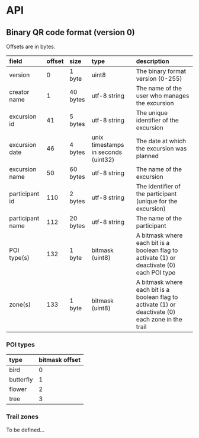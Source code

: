 # API

## Binary QR code format (version 0)

Offsets are in bytes.

field            | offset | size     | type                                | description
:---             | :---   | :---     | :---                                | :---
version          | 0      | 1 byte   | uint8                               | The binary format version (0-255)
creator name     | 1      | 40 bytes | utf-8 string                        | The name of the user who manages the excursion
excursion id     | 41     | 5 bytes  | utf-8 string                        | The unique identifier of the excursion
excursion date   | 46     | 4 bytes  | unix timestamps in seconds (uint32) | The date at which the excursion was planned
excursion name   | 50     | 60 bytes | utf-8 string                        | The name of the excursion
participant id   | 110    | 2 bytes  | utf-8 string                        | The identifier of the participant (unique for the excursion)
participant name | 112    | 20 bytes | utf-8 string                        | The name of the participant
POI type(s)      | 132    | 1 byte   | bitmask (uint8)                     | A bitmask where each bit is a boolean flag to activate (1) or deactivate (0) each POI type
zone(s)          | 133    | 1 byte   | bitmask (uint8)                     | A bitmask where each bit is a boolean flag to activate (1) or deactivate (0) each zone in the trail

### POI types

type      | bitmask offset
:---      | :---
bird      | 0
butterfly | 1
flower    | 2
tree      | 3

### Trail zones

To be defined...

